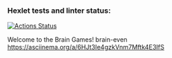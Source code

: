 ### Hexlet tests and linter status:
[![Actions Status](https://github.com/zitaker/python-project-49/workflows/hexlet-check/badge.svg)](https://github.com/zitaker/python-project-49/actions)

Welcome to the Brain Games!
brain-even https://asciinema.org/a/6HJt3Ie4gzkVnm7Mftk4E3IfS

